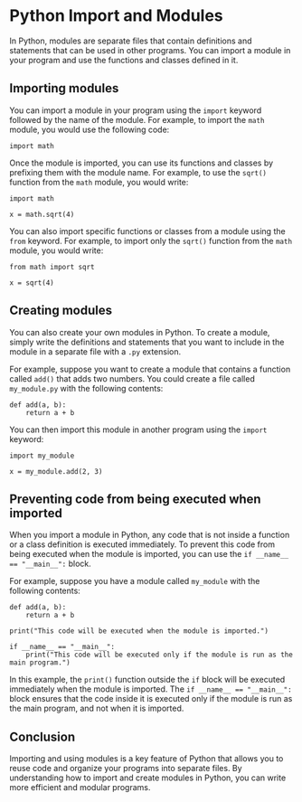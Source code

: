 # Python Import and Modules

In Python, modules are separate files that contain definitions and statements that can be used in other programs. You can import a module in your program and use the functions and classes defined in it.

## Importing modules

You can import a module in your program using the `import` keyword followed by the name of the module. For example, to import the `math` module, you would use the following code:

```
import math
```

Once the module is imported, you can use its functions and classes by prefixing them with the module name. For example, to use the `sqrt()` function from the `math` module, you would write:

```
import math

x = math.sqrt(4)
```

You can also import specific functions or classes from a module using the `from` keyword. For example, to import only the `sqrt()` function from the `math` module, you would write:

```
from math import sqrt

x = sqrt(4)
```

## Creating modules

You can also create your own modules in Python. To create a module, simply write the definitions and statements that you want to include in the module in a separate file with a `.py` extension.

For example, suppose you want to create a module that contains a function called `add()` that adds two numbers. You could create a file called `my_module.py` with the following contents:

```
def add(a, b):
    return a + b
```

You can then import this module in another program using the `import` keyword:

```
import my_module

x = my_module.add(2, 3)
```

## Preventing code from being executed when imported

When you import a module in Python, any code that is not inside a function or a class definition is executed immediately. To prevent this code from being executed when the module is imported, you can use the `if __name__ == "__main__":` block.

For example, suppose you have a module called `my_module` with the following contents:

```
def add(a, b):
    return a + b

print("This code will be executed when the module is imported.")

if __name__ == "__main__":
    print("This code will be executed only if the module is run as the main program.")
```

In this example, the `print()` function outside the `if` block will be executed immediately when the module is imported. The `if __name__ == "__main__":` block ensures that the code inside it is executed only if the module is run as the main program, and not when it is imported.

## Conclusion

Importing and using modules is a key feature of Python that allows you to reuse code and organize your programs into separate files. By understanding how to import and create modules in Python, you can write more efficient and modular programs.
